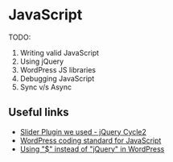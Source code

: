 # JavaScript

TODO:

1. Writing valid JavaScript
1. Using jQuery
1. WordPress JS libraries
1. Debugging JavaScript
1. Sync v/s Async


## Useful links

* [Slider Plugin we used - jQuery Cycle2](http://jquery.malsup.com/cycle2/)
* [WordPress coding standard for JavaScript](https://make.wordpress.org/core/handbook/coding-standards/javascript/)
* [Using "$" instead of "jQuery" in WordPress](https://digwp.com/2011/09/using-instead-of-jquery-in-wordpress/)
